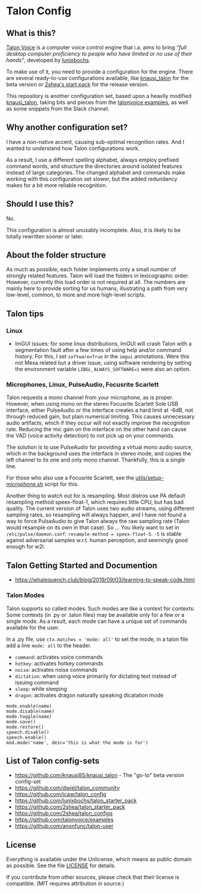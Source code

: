 Talon Config
================

What is this?
--------------

[Talon Voice](https://talonvoice.com/) is a computer voice control engine that i.a. aims to bring _"full desktop computer proficiency to people who have limited or no use of their hands"_, developed by [lunixbochs](https://github.com/lunixbochs/).

To make use of it, you need to provide a configuration for the engine.
There are several ready-to-use configurations available, like [knausj_talon](https://github.com/knausj85/knausj_talon) for the beta version or [2shea's start pack](https://github.com/2shea/talon_starter_pack) for the release version.

This repository is another configuration set, based upon a heavily modified [knausj_talon](https://github.com/knausj85/knausj_talon), taking bits and pieces from the [talonvoice examples](https://github.com/talonvoice/examples), as well as some snippets from the Slack channel.


Why another configuration set?
-------------------------------

I have a non-native accent, causing sub-optimal recognition rates.
And I wanted to understand how Talon configurations work.

As a result, I use a different spelling alphabet, always employ prefixed command words, and structure the directories around isolated features instead of large categories.
The changed alphabet and commands make working with this configuration set slower, but the added redundancy makes for a bit more reliable recognition.


Should I use this?
-------------------

No.

This configuration is almost unusably incomplete.
Also, it is likely to be totally rewritten sooner or later.


About the folder structure
----------------------------

As much as possible, each folder implements only a small number of strongly related features.
Talon will load the folders in lexicographic order.
However, currently this load order is not required at all.
The numbers are mainly here to provide sorting for us humans, illustrating a path from very low-level, common, to more and more high-level scripts.


Talon tips
-----------------

### Linux

* ImGUI issues: for some linux distributions, ImGUI will crash Talon with a segmentation fault after a few times of using help and/or command history.
  For this, I set `software=True` in the `imgui` annotations.
  Were this not Mesa related but a driver issue, using software rendering by setting the environment variable `LIBGL_ALWAYS_SOFTWARE=1` were also an option.

### Microphones, Linux, PulseAudio, Focusrite Scarlett

Talon requests a mono channel from your microphone, as is proper.
However, when using mono on the stereo Focusrite Scarlett Sole USB interface, either PulseAudio or the interface creates a hard limit at -6dB, not through reduced gain, but plain numerical limiting.
This causes unnecessary audio artifacts, which if they occur will not exactly improve the recognition rate.
Reducing the mic gain on the interface on the other hand can cause the VAD (voice activity detection) to not pick up on your commands.

The solution is to use PulseAudio for providing a virtual mono audio source, which in the background uses the interface in stereo mode, and copies the left channel to its one and only mono channel.
Thankfully, this is a single line.

For those who also use a Focusrite Scarlett, see the [utils/setup-microphone.sh](utils/setup-microphone.sh) script for this.

Another thing to watch out for is resampling.
Most distros use PA default resampling method speex-float-1, which requires little CPU, but has bad quality.
The current version of Talon uses two audio streams, using different sampling rates, so resampling will always happen, and I have not found a way to force PulseAudio to give Talon always the raw sampling rate (Talon would resample on its own in that case).
So ...
You likely want to set in `/etc/pulse/daemon.conf`: `resample-method = speex-float-5`.
`-5` is stable against adversarial samples w.r.t. human perception, and seemingly good enough for w2l.


Talon Getting Started and Documention
--------------------------------------

* https://whalequench.club/blog/2019/09/03/learning-to-speak-code.html

### Talon Modes

Talon supports so called modes.
Such modes are like a context for contexts:
Some contexts (in .py or .talon files) may be available only for a few or a single mode.
As a result, each mode can have a unique set of commands available for the user.

In a .py file, use `ctx.matches = 'mode: all'` to set the mode, in a talon file add a line `mode: all` to the header.

* `command`: activates voice commands
* `hotkey`: activates hotkey commands
* `noise`: activates noise commands
* `dictation`: when using voice primarily for dictating text instead of issuing command
* `sleep`: while sleeping
* `dragon`: activates dragon naturally speaking dicatation mode

```
mode.enable(name)
mode.disable(name)
mode.toggle(name)
mode.save()
mode.restore()
speech.disable()
speech.enable()
mod.mode('name', desc='this is what the mode is for')
```


List of Talon config-sets
--------------------------

* https://github.com/knausj85/knausj_talon - The "go-to" beta version config-set
* https://github.com/dwiel/talon_community
* https://github.com/jcaw/talon_config
* https://github.com/lunixbochs/talon_starter_pack
* https://github.com/2shea/talon_starter_pack
* https://github.com/2shea/talon_configs
* https://github.com/talonvoice/examples
* https://github.com/anonfunc/talon-user


License
--------

Everything is available under the Unlicense, which means as public domain as possible.
See the file [LICENSE](./LICENSE) for details.

If you contribute from other sources, please check that their license is compatible.
(MIT requires attribution in source.)
